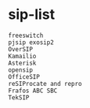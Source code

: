 # sip-list

    freeswitch
    pjsip exosip2
    OverSIP
    Kamailio
    Asterisk
    opensip
    OfficeSIP
    reSIProcate and repro
    Frafos ABC SBC
    TekSIP

